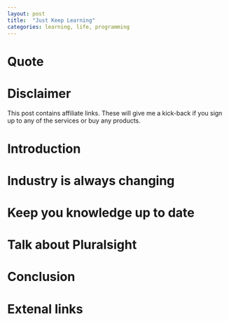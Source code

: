 ```yaml
---
layout: post
title:  "Just Keep Learning"
categories: learning, life, programming
---
```

# Quote
# Disclaimer
This  post contains affiliate links. These will give me a kick-back if you sign up to any of the services or buy any products.
# Introduction
# Industry is always changing
# Keep you knowledge up to date
# Talk about Pluralsight
# Conclusion
# Extenal links